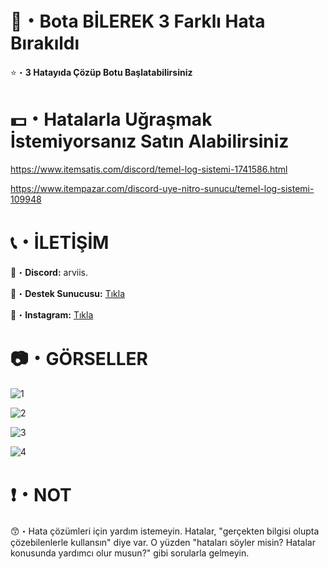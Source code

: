 # 🤖・Bota BİLEREK 3 Farklı Hata Bırakıldı
⭐・**3 Hatayıda Çözüp Botu Başlatabilirsiniz**
#
#

# 💵・Hatalarla Uğraşmak İstemiyorsanız Satın Alabilirsiniz
https://www.itemsatis.com/discord/temel-log-sistemi-1741586.html

https://www.itempazar.com/discord-uye-nitro-sunucu/temel-log-sistemi-109948
# 
#

# 📞・İLETİŞİM
💙・**Discord:** arviis.

🔗・**Destek Sunucusu:** [Tıkla](https://discord.gg/aVBCqTU4PZ)

💜・**Instagram:** [Tıkla](https://www.instagram.com/al.kann0/)
#
#

# 📷・GÖRSELLER
![1](https://github.com/user-attachments/assets/3780466c-d410-44de-b61a-c256c2448660)

![2](https://github.com/user-attachments/assets/14686fe8-acf8-44f2-a144-d42f65fbcc49)

![3](https://github.com/user-attachments/assets/0d5eec13-25ab-4ee0-87e3-7d7ca9bd4042)

![4](https://github.com/user-attachments/assets/21424842-05ed-4982-8c23-07fb08ee2cbb)

# ❗・NOT
😙・Hata çözümleri için yardım istemeyin. Hatalar, "gerçekten bilgisi olupta çözebilenlerle kullansın" diye var. O yüzden "hataları söyler misin? Hatalar konusunda yardımcı olur musun?" gibi sorularla gelmeyin.
